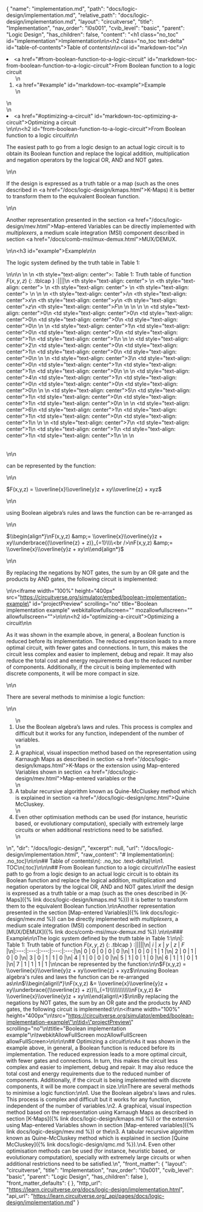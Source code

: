 {
  "name": "implementation.md",
  "path": "docs/logic-design/implementation.md",
  "relative_path": "docs/logic-design/implementation.md",
  "layout": "circuitverse",
  "title": "Implementation",
  "nav_order": "l0s001",
  "cvib_level": "basic",
  "parent": "Logic Design",
  "has_children": false,
  "content": "<h1 class=\"no_toc\" id=\"implementation\">Implementation</h1>\n\n<h2 class=\"no_toc text-delta\" id=\"table-of-contents\">Table of contents</h2>\n\n<ol id=\"markdown-toc\">\n  <li><a href=\"#from-boolean-function-to-a-logic-circuit\" id=\"markdown-toc-from-boolean-function-to-a-logic-circuit\">From Boolean function to a logic circuit</a>    <ol>\n      <li><a href=\"#example\" id=\"markdown-toc-example\">Example</a></li>\n    </ol>\n  </li>\n  <li><a href=\"#optimizing-a-circuit\" id=\"markdown-toc-optimizing-a-circuit\">Optimizing a circuit</a></li>\n</ol>\n\n<h2 id=\"from-boolean-function-to-a-logic-circuit\">From Boolean function to a logic circuit</h2>\n\n<p>The easiest path to go from a logic design to an actual logic circuit is to obtain its Boolean function and replace the logical addition, multiplication and negation operators by the logical OR, AND and NOT gates.</p>\n\n<p>If the design is expressed as a truth table or a map (such as the ones described in <a href=\"/docs/logic-design/kmaps.html\">K-Maps</a>) it is better to transform them to the equivalent Boolean function.</p>\n\n<p>Another representation presented in the section <a href=\"/docs/logic-design/mev.html\">Map-entered Variables</a> can be directly implemented with <em>multiplexers</em>, a medium scale integration (MSI) component described in section <a href=\"/docs/comb-msi/mux-demux.html\">MUX/DEMUX</a>.</p>\n\n<h3 id=\"example\">Example</h3>\n\n<p>The logic system defined by the truth table in Table 1:</p>\n\n<table>\n  <thead>\n    <tr>\n      <th style=\"text-align: center\">: Table 1: Truth table of function $F(x,y,z)$  {: .tblcap } :||||</th>\n      <th style=\"text-align: center\"> </th>\n      <th style=\"text-align: center\"> </th>\n      <th style=\"text-align: center\"> </th>\n      <th style=\"text-align: center\"> </th>\n    </tr>\n    <tr>\n      <th style=\"text-align: center\">$i$</th>\n      <th style=\"text-align: center\">$x$</th>\n      <th style=\"text-align: center\">$y$</th>\n      <th style=\"text-align: center\">$z$</th>\n      <th style=\"text-align: center\">$F$</th>\n    </tr>\n  </thead>\n  <tbody>\n    <tr>\n      <td style=\"text-align: center\">0</td>\n      <td style=\"text-align: center\">0</td>\n      <td style=\"text-align: center\">0</td>\n      <td style=\"text-align: center\">0</td>\n      <td style=\"text-align: center\">0</td>\n    </tr>\n    <tr>\n      <td style=\"text-align: center\">1</td>\n      <td style=\"text-align: center\">0</td>\n      <td style=\"text-align: center\">0</td>\n      <td style=\"text-align: center\">1</td>\n      <td style=\"text-align: center\">1</td>\n    </tr>\n    <tr>\n      <td style=\"text-align: center\">2</td>\n      <td style=\"text-align: center\">0</td>\n      <td style=\"text-align: center\">1</td>\n      <td style=\"text-align: center\">0</td>\n      <td style=\"text-align: center\">0</td>\n    </tr>\n    <tr>\n      <td style=\"text-align: center\">3</td>\n      <td style=\"text-align: center\">0</td>\n      <td style=\"text-align: center\">1</td>\n      <td style=\"text-align: center\">1</td>\n      <td style=\"text-align: center\">0</td>\n    </tr>\n    <tr>\n      <td style=\"text-align: center\">4</td>\n      <td style=\"text-align: center\">1</td>\n      <td style=\"text-align: center\">0</td>\n      <td style=\"text-align: center\">0</td>\n      <td style=\"text-align: center\">0</td>\n    </tr>\n    <tr>\n      <td style=\"text-align: center\">5</td>\n      <td style=\"text-align: center\">1</td>\n      <td style=\"text-align: center\">0</td>\n      <td style=\"text-align: center\">1</td>\n      <td style=\"text-align: center\">0</td>\n    </tr>\n    <tr>\n      <td style=\"text-align: center\">6</td>\n      <td style=\"text-align: center\">1</td>\n      <td style=\"text-align: center\">1</td>\n      <td style=\"text-align: center\">0</td>\n      <td style=\"text-align: center\">1</td>\n    </tr>\n    <tr>\n      <td style=\"text-align: center\">7</td>\n      <td style=\"text-align: center\">1</td>\n      <td style=\"text-align: center\">1</td>\n      <td style=\"text-align: center\">1</td>\n      <td style=\"text-align: center\">1</td>\n    </tr>\n  </tbody>\n</table>\n\n<p>can be represented by the function:</p>\n\n<p>$F(x,y,z) = \\overline{x}\\overline{y}z + xy\\overline{z} + xyz$</p>\n\n<p>using Boolean algebra’s rules and laws the function can be re-arranged as</p>\n\n<p>$\\begin{align*}\nF(x,y,z) &amp;= \\overline{x}\\overline{y}z + xy\\underbrace{(\\overline{z} + z)}_{=1}\\\\<br />\nF(x,y,z) &amp;= \\overline{x}\\overline{y}z + xy\n\\end{align*}$</p>\n\n<p>By replacing the negations by NOT gates, the sum by an OR gate and the products by AND gates, the following circuit is implemented:</p>\n\n<iframe width=\"100%\" height=\"400px\" src=\"https://circuitverse.org/simulator/embed/boolean-implementation-example\" id=\"projectPreview\" scrolling=\"no\" title=\"Boolean implementation example\" webkitallowfullscreen=\"\" mozallowfullscreen=\"\" allowfullscreen=\"\">\n</iframe>\n\n<h2 id=\"optimizing-a-circuit\">Optimizing a circuit</h2>\n\n<p>As it was shown in the example above, in general, a Boolean function is reduced before its implementation. The reduced expression leads to a more optimal circuit, with fewer gates and connections. In turn, this makes the circuit less complex and easier to implement, debug and repair. It may also reduce the total cost and energy requirements due to the reduced number of components. Additionally, if the circuit is being implemented with discrete components, it will be more compact in size.</p>\n\n<p>There are several methods to minimise a logic function:</p>\n\n<ol>\n  <li>Use the Boolean algebra’s laws and rules. This process is complex and difficult but it works for any function, independent of the number of variables.</li>\n  <li>A graphical, visual inspection method based on the representation using Karnaugh Maps as described in section <a href=\"/docs/logic-design/kmaps.html\">K-Maps</a> or the extension using Map-entered Variables shown in section <a href=\"/docs/logic-design/mev.html\">Map-entered variables</a> or the</li>\n  <li>A tabular recursive algorithm known as Quine-McCluskey method which is explained in section <a href=\"/docs/logic-design/qmc.html\">Quine McCluskey</a>.</li>\n  <li>Even other optimisation methods can be used (for instance, heuristic based, or evolutionary computation), specially with extremely large circuits or when additional restrictions need to be satisfied.</li>\n</ol>\n",
  "dir": "/docs/logic-design/",
  "excerpt": null,
  "url": "/docs/logic-design/implementation.html",
  "raw_content": "# Implementation\n{: .no_toc}\n\n\n## Table of contents\n{: .no_toc .text-delta}\n\n1. TOC\n{:toc}\n\n\n## From Boolean function to a logic circuit\n\nThe easiest path to go from a logic design to an actual logic circuit is to obtain its Boolean function and replace the logical addition, multiplication and negation operators by the logical OR, AND and NOT gates.\n\nIf the design is expressed as a truth table or a map (such as the ones described in [K-Maps]({% link docs/logic-design/kmaps.md %})) it is better to transform them to the equivalent Boolean function.\n\nAnother representation presented in the section [Map-entered Variables]({% link docs/logic-design/mev.md %}) can be directly implemented with *multiplexers*, a medium scale integration (MSI) component described in section [MUX/DEMUX]({% link docs/comb-msi/mux-demux.md %}).\n\n\n### Example\n\nThe logic system defined by the truth table in Table 1:\n\n|: Table 1: Truth table of function $F(x,y,z)$  {: .tblcap } :|||||\n| $i$ | $x$ | $y$ | $z$ | $F$ |\n|:---:|:---:|:---:|:---:|:---:|\n|  0  |  0  |  0  |  0  |  0  |\n|  1  |  0  |  0  |  1  |  1  |\n|  2  |  0  |  1  |  0  |  0  |\n|  3  |  0  |  1  |  1  |  0  |\n|  4  |  1  |  0  |  0  |  0  |\n|  5  |  1  |  0  |  1  |  0  |\n|  6  |  1  |  1  |  0  |  1  |\n|  7  |  1  |  1  |  1  |  1  |\n\ncan be represented by the function:\n\n$F(x,y,z) = \\overline{x}\\overline{y}z + xy\\overline{z} + xyz$\n\nusing Boolean algebra's rules and laws the function can be re-arranged as\n\n$\\begin{align\\*}\nF(x,y,z) &= \\overline{x}\\overline{y}z + xy\\underbrace{(\\overline{z} + z)}\\_{=1}\\\\\\\\\\\\\nF(x,y,z) &= \\overline{x}\\overline{y}z + xy\n\\end{align\\*}$\n\nBy replacing the negations by NOT gates, the sum by an OR gate and the products by AND gates, the following circuit is implemented:\n\n<iframe width=\"100%\" height=\"400px\"\n\tsrc=\"https://circuitverse.org/simulator/embed/boolean-implementation-example\"\n\tid=\"projectPreview\" scrolling=\"no\"\n\ttitle=\"Boolean implementation example\"\n\twebkitAllowFullScreen mozAllowFullScreen allowFullScreen>\n</iframe>\n\n\n## Optimizing a circuit\n\nAs it was shown in the example above, in general, a Boolean function is reduced before its implementation. The reduced expression leads to a more optimal circuit, with fewer gates and connections. In turn, this makes the circuit less complex and easier to implement, debug and repair. It may also reduce the total cost and energy requirements due to the reduced number of components. Additionally, if the circuit is being implemented with discrete components, it will be more compact in size.\n\nThere are several methods to minimise a logic function:\n\n1.  Use the Boolean algebra's laws and rules. This process is complex and difficult but it works for any function, independent of the number of variables.\n2.  A graphical, visual inspection method based on the representation using Karnaugh Maps as described in section [K-Maps]({% link docs/logic-design/kmaps.md %}) or the extension using Map-entered Variables shown in section [Map-entered variables]({% link docs/logic-design/mev.md %}) or the\n3.  A tabular recursive algorithm known as Quine-McCluskey method which is explained in section [Quine McCluskey]({% link docs/logic-design/qmc.md %}).\n4.  Even other optimisation methods can be used (for instance, heuristic based, or evolutionary computation), specially with extremely large circuits or when additional restrictions need to be satisfied.\n",
  "front_matter": {
    "layout": "circuitverse",
    "title": "Implementation",
    "nav_order": "l0s001",
    "cvib_level": "basic",
    "parent": "Logic Design",
    "has_children": false
  },
  "front_matter_defaults": {
  },
  "http_url": "https://learn.circuitverse.org/docs/logic-design/implementation.html",
  "api_url": "https://learn.circuitverse.org/_api/pages/docs/logic-design/implementation.md"
}